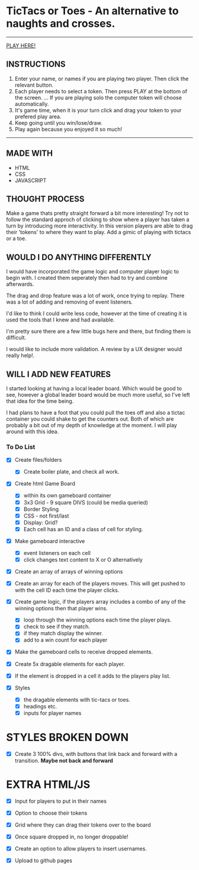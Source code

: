 # TicTacs or Toes - An alternative to naughts and crosses.
----

[PLAY HERE!](http://jamesrbedwell.github.io/tic-tac-or-toe)

## INSTRUCTIONS

1. Enter your name, or names if you are playing two player. Then click the relevant button.
2. Each player needs to select a token. Then press PLAY at the bottom of the screen.
... If you are playing solo the computer token will choose automatically.
3. It's game time, when it is your turn click and drag your token to your prefered play area.
4. Keep going until you win/lose/draw.
5. Play again because you enjoyed it so much!

----

## MADE WITH
* HTML
* CSS
* JAVASCRIPT

## THOUGHT PROCESS
Make a game thats pretty straight forward a bit more interesting! Try not to follow the standard approch of clicking to show where a player has taken a turn by introducing more interactivity. In this version players are able to drag their 'tokens' to where they want to play.
Add a gimic of playing with tictacs or a toe.

## WOULD I DO ANYTHING DIFFERENTLY
I would have incorporated the game logic and computer player logic to begin with.  I created them seperately then had to try and combine afterwards.

The drag and drop feature was a lot of work, once trying to replay. There was a lot of adding and removing of event listeners.

I'd like to think I could write less code, however at the time of creating it is used the tools that I knew and had available.

I'm pretty sure there are a few little bugs here and there, but finding them is difficult.

I would like to include more validation. A review by a UX designer would really help!.

## WILL I ADD NEW FEATURES
I started looking at having a local leader board.  Which would be good to see, however a global leader board would be much more useful, so I've left that idea for the time being.

I had plans to have a foot that you could pull the toes off and also a tictac container you could shake to get the counters out. Both of which are probably a bit out of my depth of knowledge at the moment. I will play around with this idea.



### To Do List
- [x] Create files/folders
    - [x] Create boiler plate, and check all work.

- [x] Create html Game Board
    - [x] within its own gameboard container
    - [x] 3x3 Grid - 9 square DIVS (could be media queried)
    - [x] Border Styling
    - [x] CSS - not first/last
    - [x] Display: Grid?
    - [x] Each cell has an ID and a class of cell for styling.

- [x] Make gameboard interactive
    - [x] event listeners on each cell
    - [x] click changes text content to X or O alternatively

- [x] Create an array of arrays of winning options

- [x] Create an array for each of the players moves. This will get pushed to with the cell ID each time the player clicks.

- [x] Create game logic, if the players array includes a combo of any of the winning options then that player wins.
    - [x] loop through the winning options each time the player plays.
    - [x] check to see if they match.
    - [x] if they match display the winner.
    - [x] add to a win count for each player

- [x] Make the gameboard cells to receive dropped elements.

- [x] Create 5x dragable elements for each player.

- [x] If the element is dropped in a cell it adds to the players play list.

- [x] Styles 
    - [x] the dragable elements with tic-tacs or toes.
    - [x] headings etc.
    - [x] inputs for player names

# STYLES BROKEN DOWN

- [x] Create 3 100% divs, with buttons that link back and forward with a transition. **Maybe not back and forward**

# EXTRA HTML/JS

- [x] Input for players to put in their names
- [x] Option to choose their tokens
- [x] Grid where they can drag their tokens over to the board 
- [x] Once square dropped in, no longer droppable!

- [x] Create an option to allow players to insert usernames.

- [x] Upload to github pages
